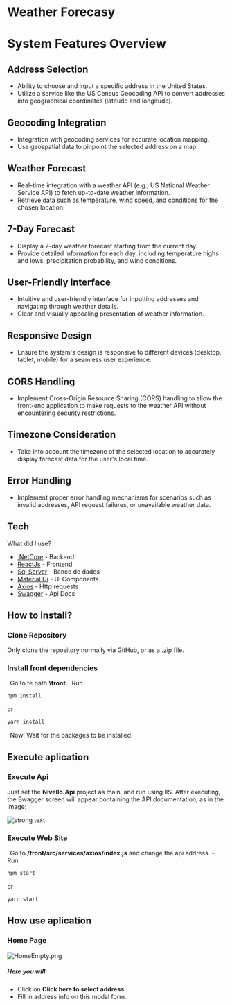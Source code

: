 
# Weather Forecasy


# System Features Overview

## Address Selection

- Ability to choose and input a specific address in the United States.
- Utilize a service like the US Census Geocoding API to convert addresses into geographical coordinates (latitude and longitude).

## Geocoding Integration

- Integration with geocoding services for accurate location mapping.
- Use geospatial data to pinpoint the selected address on a map.

## Weather Forecast

- Real-time integration with a weather API (e.g., US National Weather Service API) to fetch up-to-date weather information.
- Retrieve data such as temperature, wind speed, and conditions for the chosen location.

## 7-Day Forecast

- Display a 7-day weather forecast starting from the current day.
- Provide detailed information for each day, including temperature highs and lows, precipitation probability, and wind conditions.

## User-Friendly Interface

- Intuitive and user-friendly interface for inputting addresses and navigating through weather details.
- Clear and visually appealing presentation of weather information.

## Responsive Design

- Ensure the system's design is responsive to different devices (desktop, tablet, mobile) for a seamless user experience.

## CORS Handling

- Implement Cross-Origin Resource Sharing (CORS) handling to allow the front-end application to make requests to the weather API without encountering security restrictions.

## Timezone Consideration

- Take into account the timezone of the selected location to accurately display forecast data for the user's local time.

## Error Handling

- Implement proper error handling mechanisms for scenarios such as invalid addresses, API request failures, or unavailable weather data.

## Tech

What did I use?

- [.NetCore](https://dotnet.microsoft.com/en-us/learn/dotnet/hello-world-tutorial/install) - Backend!
- [ReactJs](https://reactjs.org/) - Frontend
- [Sql Server](https://www.microsoft.com/en-us/sql-server/sql-server-downloads) - Banco de dados
- [Material Ui](https://mui.com/pt/) - Ui Components.
- [Axios](https://github.com/axios/axios) - Http requests
- [Swagger](https://swagger.io/) - Api Docs

## How to install?

### Clone Repository
Only clone the repository normally via GitHub, or as a .zip file.

### Install front dependencies
-Go to te path **\front**.
-Run
```sh
npm install 
```
or

```sh
yarn install 
```
-Now! Wait for the packages to be installed.

## Execute aplication
### Execute Api
Just set the **Nivello.Api** project as main, and run using IIS. After executing, the Swagger screen will appear containing the API documentation, as in the image:

![strong text](https://github.com/osnjunior91/forecast-weather/blob/main/GitImages/swagger.png?raw=true)

### Execute Web Site
-Go to **/front/src/services/axios/index.js** and change the api address.
-Run

```sh
npm start
```
or

```sh
yarn start
```

## How use aplication
### Home Page
  

![HomeEmpty.png](https://github.com/osnjunior91/forecast-weather/blob/main/GitImages/HomeEmpty.png?raw=true)

##### Here you will:
* Click on **Click here to select address**.
* Fill in address info on this modal form.
